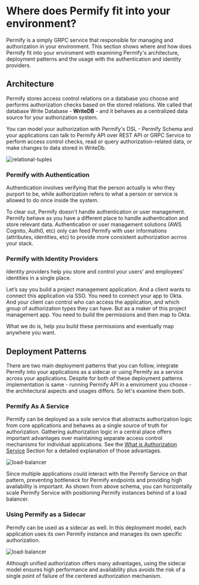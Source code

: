 
# Where does Permify fit into your environment?

Permify is a simply GRPC service that responsible for managing and authorization in your environment. This section shows where and how does Permify fit into your enviroment with examining Permify's architecture, deployment patterns and the usage with the authentication and identity providers.

## Architecture

Permify stores access control relations on a database you choose and performs authorization checks based on the stored relations. We called that database Write Database - **WriteDB** - and it behaves as a centralized data source for your authorization system.

You can model your authorization with Permify's DSL - Permify Schema and your applications can talk to Permify API over REST API or GRPC Service to perform access control checks, read or query authorization-related data, or make changes to data stored in WriteDb. 

![relational-tuples](https://user-images.githubusercontent.com/34595361/186108668-4c6cb98c-e777-472b-bf05-d8760add82d2.png)

### Permify with Authentication 

Authentication involves verifying that the person actually is who they purport to be, while authorization refers to what a person or service is allowed to do once inside the system.

To clear out, Permify doesn't handle authentication or user management. Permify behave as you have a different place to handle authentication and store relevant data. Authentication or user management solutions (AWS Cognito, Auth0, etc) only can feed Permify with user informations (attributes, identities, etc) to provide more consistent authorization acrros your stack. 

### Permify with Identity Providers

Identity providers help you store and control your users’ and employees’ identities in a single place. 

Let’s say you build a project management application. And a client wants to connect this application via SSO. You need to connect your app to Okta. And your client can control who can access the application, and which group of authorization types they can have. But as a maker of this project management app. You need to build the permissions and then map to Okta. 

What we do is, help you build these permissions and eventually map anywhere you want.

## Deployment Patterns

There are two main deployment patterns that you can follow, integrate Permify into your applications as a sidecar or using Permify as a service across your applications. Despite for both of these deployment patterns implementation is same - running Permify API in a enviroment you choose - the architectural aspects and usages differs. So let's examine them both.

### Permify As A Service

Permify can be deployed as a sole service that abstracts authorization logic from core applications and behaves as a single source of truth for authorization. Gathering authorization logic in a central place offers important advantages over maintaining separate access control mechanisms for individual applications. See the [What is Authorization Service] Section for a detailed explanation of those advantages.

[What is Authorization Service]: ./authorization-service

![load-balancer](https://user-images.githubusercontent.com/34595361/201173835-6f6b67cd-d65b-4239-b695-04ecf1bad5bc.png)

Since multiple applications could interact with the Permify Service on that pattern, preventing bottleneck for Permify endpoints and providing high availability is important. As shown from above schema, you can horizontally scale Permify Service with positioning Permify instances behind of a load balancer. 

### Using Permify as a Sidecar

Permify can be used as a sidecar as well. In this deployment model, each application uses its own Permify instance and manages its own specific authorization. 

![load-balancer](https://user-images.githubusercontent.com/34595361/201466158-951d5111-843d-4ed2-a4e6-82f2f8edf16a.png)

Although unified authorization offers many advantages, using the sidecar model ensures high performance and availability plus avoids the risk of a single point of failure of the centered authorization mechanism.


